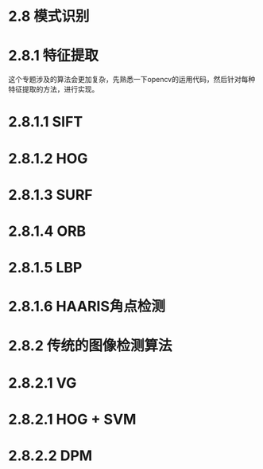 
# 2.8 模式识别

# 2.8.1 特征提取
这个专题涉及的算法会更加复杂，先熟悉一下opencv的运用代码，然后针对每种特征提取的方法，进行实现。

# 2.8.1.1 SIFT
# 2.8.1.2 HOG
# 2.8.1.3 SURF
# 2.8.1.4 ORB
# 2.8.1.5 LBP
# 2.8.1.6 HAARIS角点检测

# 2.8.2 传统的图像检测算法
# 2.8.2.1 VG
# 2.8.2.1 HOG + SVM
# 2.8.2.2 DPM


